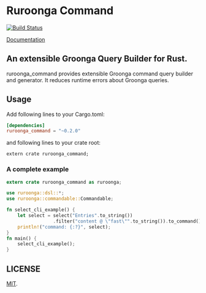 Ruroonga Command
===

[![Build Status](https://travis-ci.org/cosmo0920/ruroonga_command.svg?branch=master)](https://travis-ci.org/cosmo0920/ruroonga_command)

[Documentation](http://cosmo0920.github.io/ruroonga_command/ruroonga_command/index.html)

## An extensible Groonga Query Builder for Rust.

ruroonga_command provides extensible Groonga command query builder and generator. It reduces runtime errors about Groonga queries.

## Usage

Add following lines to your Cargo.toml:

```toml
[dependencies]
ruroonga_command = "~0.2.0"
```

and following lines to your crate root:

```rust,ignore
extern crate ruroonga_command;
```

### A complete example

```rust
extern crate ruroonga_command as ruroonga;

use ruroonga::dsl::*;
use ruroonga::commandable::Commandable;

fn select_cli_example() {
    let select = select("Entries".to_string())
                 .filter("content @ \"fast\"".to_string()).to_command();
    println!("command: {:?}", select);
}
fn main() {
    select_cli_example();
}
```

## LICENSE

[MIT](LICENSE).
